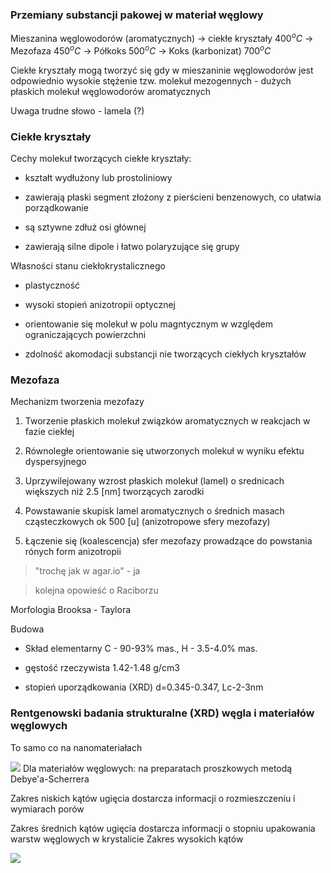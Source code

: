 ### Przemiany substancji pakowej w materiał węglowy

  

Mieszanina węglowodorów (aromatycznych) -> ciekłe kryształy $400^oC$ -> Mezofaza $450^oC$ -> Półkoks $500^oC$ -> Koks (karbonizat) $700^oC$

  

Ciekłe kryształy mogą tworzyć się gdy w mieszaninie węglowodorów jest odpowiednio wysokie stężenie tzw. molekuł mezogennych - dużych płaskich molekuł węglowodorów aromatycznych

  

Uwaga trudne słowo - lamela (?)

  

### Ciekłe kryształy

  

Cechy molekuł tworzących ciekłe kryształy:

  

* kształt wydłużony lub prostoliniowy

* zawierają płaski segment złożony z pierścieni benzenowych, co ułatwia porządkowanie

* są sztywne zdłuż osi głównej

* zawierają silne dipole i łatwo polaryzujące się grupy

  

Własności stanu ciekłokrystalicznego

  

* plastyczność

* wysoki stopień anizotropii optycznej

* orientowanie się molekuł w polu magntycznym w względem ograniczających powierzchni

* zdolność akomodacji substancji nie tworzących ciekłych kryształów

  

### Mezofaza

  

Mechanizm tworzenia mezofazy

  

1. Tworzenie płaskich molekuł związków aromatycznych w reakcjach w fazie ciekłej

2. Równoległe orientowanie się utworzonych molekuł w wyniku efektu dyspersyjnego

3. Uprzywilejowany wzrost płaskich molekuł (lamel) o srednicach większych niż 2.5 [nm] tworzących zarodki

4. Powstawanie skupisk lamel aromatycznych o średnich masach cząsteczkowych ok 500 [u] (anizotropowe sfery mezofazy)

5. Łączenie się (koalescencja) sfer mezofazy prowadzące do powstania rónych form anizotropii

  

> "trochę jak w agar.io" - ja

  

> kolejna opowieść o Raciborzu

  

Morfologia Brooksa - Taylora

  

Budowa

  

* Skład elementarny C - 90-93% mas., H - 3.5-4.0% mas.

* gęstość rzeczywista 1.42-1.48 g/cm3

* stopień uporządkowania (XRD) d=0.345-0.347, Lc-2-3nm

  

### Rentgenowski badania strukturalne (XRD) węgla i materiałów węglowych

To samo co na nanomateriałach

![](https://i.ytimg.com/vi/7lQmShVDJww/sddefault.jpg)
Dla materiałów węglowych: na preparatach proszkowych metodą Debye'a-Scherrera

Zakres niskich kątów ugięcia dostarcza informacji o rozmieszczeniu i wymiarach porów

Zakres średnich kątów ugięcia dostarcza informacji o stopniu upakowania warstw węglowych w krystalicie
Zakres wysokich kątów 

![](https://scontent.xx.fbcdn.net/v/t1.15752-9/311489426_1300740730671550_7317358772973520468_n.jpg?stp=dst-jpg_s206x206&_nc_cat=103&ccb=1-7&_nc_sid=aee45a&_nc_ohc=pJUA5SWZ40IAX8iOX5D&_nc_ad=z-m&_nc_cid=0&_nc_ht=scontent.xx&oh=03_AdSZXP1ejFCqv5jl1K53jRBZtjvPaw2PaUD7JaNueehOAA&oe=6373C3C1)